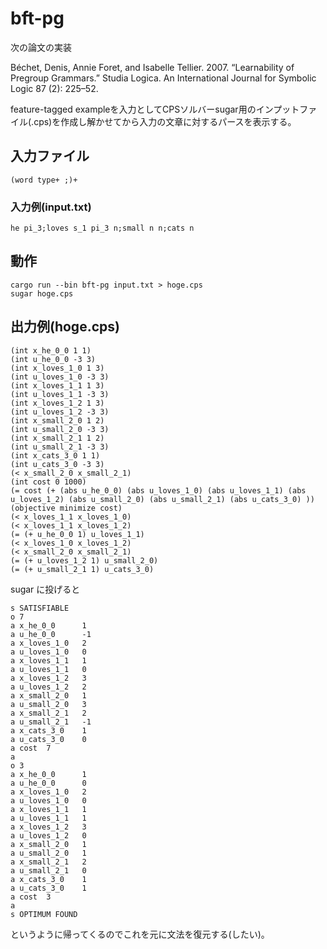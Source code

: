 # bft-pg
次の論文の実装

Béchet, Denis, Annie Foret, and Isabelle Tellier. 2007. “Learnability of Pregroup Grammars.” Studia Logica. An International Journal for Symbolic Logic 87 (2): 225–52.

feature-tagged exampleを入力としてCPSソルバーsugar用のインプットファイル(.cps)を作成し解かせてから入力の文章に対するパースを表示する。


## 入力ファイル
```
(word type+ ;)+
```
### 入力例(input.txt)
```
he pi_3;loves s_1 pi_3 n;small n n;cats n 
```
## 動作
``` 
cargo run --bin bft-pg input.txt > hoge.cps
sugar hoge.cps
```

## 出力例(hoge.cps)

```
(int x_he_0_0 1 1)
(int u_he_0_0 -3 3)
(int x_loves_1_0 1 3)
(int u_loves_1_0 -3 3)
(int x_loves_1_1 1 3)
(int u_loves_1_1 -3 3)
(int x_loves_1_2 1 3)
(int u_loves_1_2 -3 3)
(int x_small_2_0 1 2)
(int u_small_2_0 -3 3)
(int x_small_2_1 1 2)
(int u_small_2_1 -3 3)
(int x_cats_3_0 1 1)
(int u_cats_3_0 -3 3)
(< x_small_2_0 x_small_2_1)
(int cost 0 1000)
(= cost (+ (abs u_he_0_0) (abs u_loves_1_0) (abs u_loves_1_1) (abs u_loves_1_2) (abs u_small_2_0) (abs u_small_2_1) (abs u_cats_3_0) ))
(objective minimize cost)
(< x_loves_1_1 x_loves_1_0)
(< x_loves_1_1 x_loves_1_2)
(= (+ u_he_0_0 1) u_loves_1_1)
(< x_loves_1_0 x_loves_1_2)
(< x_small_2_0 x_small_2_1)
(= (+ u_loves_1_2 1) u_small_2_0)
(= (+ u_small_2_1 1) u_cats_3_0)
```
sugar に投げると
```
s SATISFIABLE
o 7
a x_he_0_0      1
a u_he_0_0      -1
a x_loves_1_0   2
a u_loves_1_0   0
a x_loves_1_1   1
a u_loves_1_1   0
a x_loves_1_2   3
a u_loves_1_2   2
a x_small_2_0   1
a u_small_2_0   3
a x_small_2_1   2
a u_small_2_1   -1
a x_cats_3_0    1
a u_cats_3_0    0
a cost  7
a
o 3
a x_he_0_0      1
a u_he_0_0      0
a x_loves_1_0   2
a u_loves_1_0   0
a x_loves_1_1   1
a u_loves_1_1   1
a x_loves_1_2   3
a u_loves_1_2   0
a x_small_2_0   1
a u_small_2_0   1
a x_small_2_1   2
a u_small_2_1   0
a x_cats_3_0    1
a u_cats_3_0    1
a cost  3
a
s OPTIMUM FOUND
```
というように帰ってくるのでこれを元に文法を復元する(したい)。
